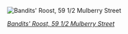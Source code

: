 
![Bandits' Roost, 59 1/2 Mulberry Street](https://upload.wikimedia.org/wikipedia/commons/thumb/9/9a/Bandits_Roost%2C_59_and_a_half_Mulberry_Street.jpg/525px-Bandits_Roost%2C_59_and_a_half_Mulberry_Street.jpg)

*[Bandits' Roost, 59 1/2 Mulberry Street](https://wikipedia.org/wiki/File:Bandits_Roost,_59_and_a_half_Mulberry_Street.jpg)*
